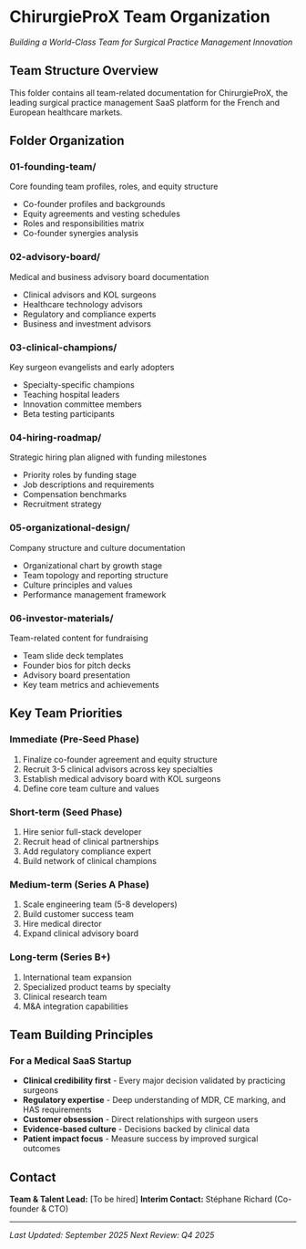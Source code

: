# ChirurgieProX Team Organization
*Building a World-Class Team for Surgical Practice Management Innovation*

## Team Structure Overview

This folder contains all team-related documentation for ChirurgieProX, the leading surgical practice management SaaS platform for the French and European healthcare markets.

## Folder Organization

### 01-founding-team/
Core founding team profiles, roles, and equity structure
- Co-founder profiles and backgrounds
- Equity agreements and vesting schedules
- Roles and responsibilities matrix
- Co-founder synergies analysis

### 02-advisory-board/
Medical and business advisory board documentation
- Clinical advisors and KOL surgeons
- Healthcare technology advisors
- Regulatory and compliance experts
- Business and investment advisors

### 03-clinical-champions/
Key surgeon evangelists and early adopters
- Specialty-specific champions
- Teaching hospital leaders
- Innovation committee members
- Beta testing participants

### 04-hiring-roadmap/
Strategic hiring plan aligned with funding milestones
- Priority roles by funding stage
- Job descriptions and requirements
- Compensation benchmarks
- Recruitment strategy

### 05-organizational-design/
Company structure and culture documentation
- Organizational chart by growth stage
- Team topology and reporting structure
- Culture principles and values
- Performance management framework

### 06-investor-materials/
Team-related content for fundraising
- Team slide deck templates
- Founder bios for pitch decks
- Advisory board presentation
- Key team metrics and achievements

## Key Team Priorities

### Immediate (Pre-Seed Phase)
1. Finalize co-founder agreement and equity structure
2. Recruit 3-5 clinical advisors across key specialties
3. Establish medical advisory board with KOL surgeons
4. Define core team culture and values

### Short-term (Seed Phase)
1. Hire senior full-stack developer
2. Recruit head of clinical partnerships
3. Add regulatory compliance expert
4. Build network of clinical champions

### Medium-term (Series A Phase)
1. Scale engineering team (5-8 developers)
2. Build customer success team
3. Hire medical director
4. Expand clinical advisory board

### Long-term (Series B+)
1. International team expansion
2. Specialized product teams by specialty
3. Clinical research team
4. M&A integration capabilities

## Team Building Principles

### For a Medical SaaS Startup
- **Clinical credibility first** - Every major decision validated by practicing surgeons
- **Regulatory expertise** - Deep understanding of MDR, CE marking, and HAS requirements
- **Customer obsession** - Direct relationships with surgeon users
- **Evidence-based culture** - Decisions backed by clinical data
- **Patient impact focus** - Measure success by improved surgical outcomes

## Contact

**Team & Talent Lead:** [To be hired]
**Interim Contact:** Stéphane Richard (Co-founder & CTO)

---

*Last Updated: September 2025*
*Next Review: Q4 2025*